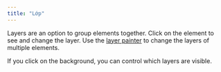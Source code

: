 ```yaml
---
title: "Lớp"
---
```


Layers are an option to group elements together. Click on the element to see and change the layer. Use the [layer painter](painters/layer.md) to change the layers of multiple elements.

If you click on the background, you can control which layers are visible.
